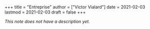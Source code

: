 +++
title = "Entreprise"
author = ["Victor Vialard"]
date = 2021-02-03
lastmod = 2021-02-03
draft = false
+++

_This note does not have a description yet._

